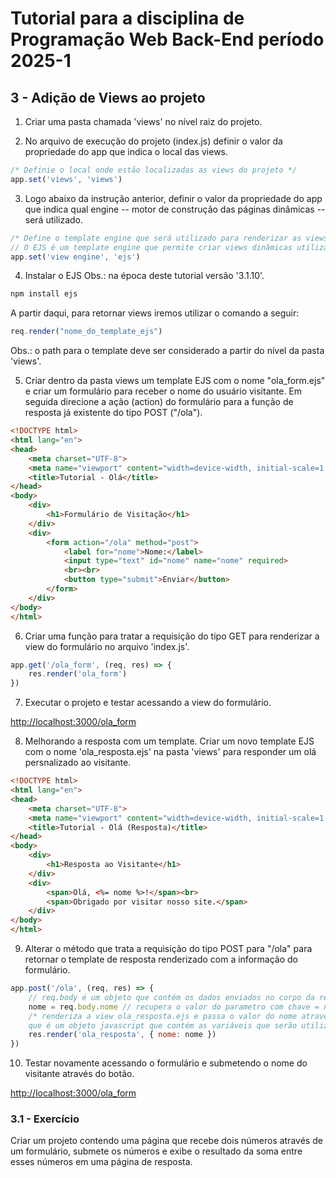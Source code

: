 # Tutorial para a disciplina de Programação Web Back-End período 2025-1

## 3 - Adição de Views ao projeto

1. Criar uma pasta chamada 'views' no nível raiz do projeto.

2. No arquivo de execução do projeto (index.js) definir o valor da propriedade do app que indica o local das views.

```javascript
/* Definie o local onde estão localizadas as views do projeto */
app.set('views', 'views')
```

3. Logo abaixo da instrução anterior, definir o valor da propriedade do app que indica qual engine -- motor de construção das páginas dinâmicas -- será utilizado.

```javascript
/* Define o template engine que será utilizado para renderizar as views */
// O EJS é um template engine que permite criar views dinâmicas utilizando JavaScript
app.set('view engine', 'ejs')
```

4. Instalar o EJS
    Obs.: na época deste tutorial versão '3.1.10'.
   
```bash
npm install ejs
```

A partir daqui, para retornar views iremos utilizar o comando a seguir:

```javascript
req.render("nome_do_template_ejs")
```

Obs.: o path para o template deve ser considerado a partir do nível da pasta 'views'.

5. Criar dentro da pasta views um template EJS com o nome "ola_form.ejs" e criar um formulário para receber o nome do usuário visitante.
Em seguida direcione a ação (action) do formulário para a função de resposta já existente do tipo POST ("/ola").

```html
<!DOCTYPE html>
<html lang="en">
<head>
    <meta charset="UTF-8">
    <meta name="viewport" content="width=device-width, initial-scale=1.0">
    <title>Tutorial - Olá</title>
</head>
<body>
    <div>
        <h1>Formulário de Visitação</h1>
    </div>
    <div>
        <form action="/ola" method="post">
            <label for="nome">Nome:</label>
            <input type="text" id="nome" name="nome" required>
            <br><br>
            <button type="submit">Enviar</button>
        </form>
    </div>
</body>
</html>
```

6. Criar uma função para tratar a requisição do tipo GET para renderizar a view do formulário no arquivo 'index.js'.

```javascript
app.get('/ola_form', (req, res) => {
    res.render('ola_form')
})
```

7. Executar o projeto e testar acessando a view do formulário.

[http://localhost:3000/ola_form](http://localhost:3000/ola_form)

8. Melhorando a resposta com um template. Criar um novo template EJS com o nome 'ola_resposta.ejs' na pasta 'views' para responder um olá persnalizado ao visitante.

```html
<!DOCTYPE html>
<html lang="en">
<head>
    <meta charset="UTF-8">
    <meta name="viewport" content="width=device-width, initial-scale=1.0">
    <title>Tutorial - Olá (Resposta)</title>
</head>
<body>
    <div>
        <h1>Resposta ao Visitante</h1>
    </div>
    <div>
        <span>Olá, <%= nome %>!</span><br>
        <span>Obrigado por visitar nosso site.</span>
    </div>
</body>
</html>
```

9. Alterar o método que trata a requisição do tipo POST para "/ola" para retornar o template de resposta renderizado com a informação do formulário.

```javascript
app.post('/ola', (req, res) => {
    // req.body é um objeto que contém os dados enviados no corpo da requisição
    nome = req.body.nome // recupera o valor do parametro com chave = nome
    /* renderiza a view ola_resposta.ejs e passa o valor do nome através do contexto
    que é um objeto javascript que contém as variáveis que serão utilizadas na view */
    res.render('ola_resposta', { nome: nome }) 
})
```

10. Testar novamente acessando o formulário e submetendo o nome do visitante através do botão.

[http://localhost:3000/ola_form](http://localhost:3000/ola_form)

### 3.1 - Exercício

Criar um projeto contendo uma página que recebe dois números através de um formulário, submete os números e exibe o resultado da soma entre esses números em uma página de resposta.
